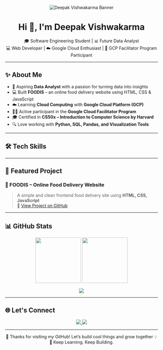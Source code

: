 <!-- 🖼️ Banner at the top -->
<p align="center">
  <img src="https://github.com/DeepakVishwakarma/DeepakVishwakarma/blob/main/banner.png" alt="Deepak Vishwakarma Banner" />
</p>


<h1 align="center">Hi 👋, I'm Deepak Vishwakarma</h1>

<p align="center">
  🎓 Software Engineering Student | 📊 Future Data Analyst <br>
  💻 Web Developer | ☁️ Google Cloud Enthusiast | 🚀 GCP Facilitator Program Participant
</p>

---

## ✨ About Me

- 🎯 Aspiring **Data Analyst** with a passion for turning data into insights
- 💻 Built **FOODIS** – an online food delivery website using HTML, CSS & JavaScript
- ☁️ Learning **Cloud Computing** with **Google Cloud Platform (GCP)**
- 👨‍🏫 Active participant in the **Google Cloud Facilitator Program**
- 🎓 Certified in **CS50x – Introduction to Computer Science by Harvard**
- 🔍 Love working with **Python, SQL, Pandas, and Visualization Tools**

---

## 🛠️ Tech Skills


---

## 💼 Featured Project

### 🍔 FOODIS – Online Food Delivery Website

> A simple and clean frontend food delivery site using **HTML, CSS, JavaScript**  
> 🔗 [View Project on GitHub](https://github.com/Imdpkk/FOODIS)

---

## 📊 GitHub Stats

<p align="center">
  <img src="https://github-readme-stats.vercel.app/api?username=DeepakVishwakarma&show_icons=true&theme=radical" height="150" />
  <img src="https://github-readme-stats.vercel.app/api/top-langs/?username=DeepakVishwakarma&layout=compact&theme=radical" height="150" />
</p>

<p align="center">
  <img src="https://github-readme-streak-stats.herokuapp.com/?user=DeepakVishwakarma&theme=radical" />
</p>

---

## 🌐 Let's Connect

<p align="center">
  <a href="mailto:deepvishwakarma.2114@gmail.com">
    <img src="https://img.shields.io/badge/Gmail-D14836?style=flat&logo=gmail&logoColor=white" />
  </a>
  <a href="https://www.linkedin.com/in/deepak-vishwakarma-846ba1269/">
    <img src="https://img.shields.io/badge/LinkedIn-0077B5?style=flat&logo=linkedin&logoColor=white" />
  </a>

---

<p align="center">
  🌟 Thanks for visiting my GitHub! Let’s build cool things and grow together 💡<br>
  🚀 Keep Learning. Keep Building.
</p>
